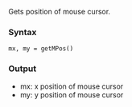Gets position of mouse cursor.

### Syntax
    mx, my = getMPos()

### Output

* mx: x position of mouse cursor
* my: y position of mouse cursor
